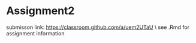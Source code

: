 # Assignment2
submisson link:
https://classroom.github.com/a/uem2UTaU
\\ see .Rmd for assignment information 

